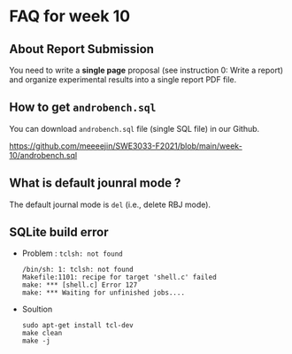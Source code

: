 # FAQ for week 10

## About Report Submission

You need to write a **single page** proposal (see instruction 0: Write a report) and organize experimental results 
into a single report PDF file.


## How to get `androbench.sql`

You can download `androbench.sql` file (single SQL file) in our Github.

https://github.com/meeeejin/SWE3033-F2021/blob/main/week-10/androbench.sql

## What is default jounral mode ?

The default journal mode is `del` (i.e., delete RBJ mode).


## SQLite build error

- Problem : `tclsh: not found`
    ```
    /bin/sh: 1: tclsh: not found
    Makefile:1101: recipe for target 'shell.c' failed
    make: *** [shell.c] Error 127
    make: *** Waiting for unfinished jobs....
    ```

- Soultion
    ```
    sudo apt-get install tcl-dev
    make clean
    make -j
    ```

